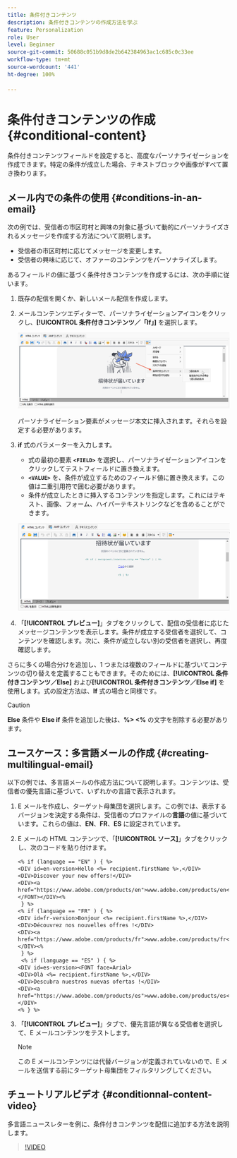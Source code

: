 ```yaml
---
title: 条件付きコンテンツ
description: 条件付きコンテンツの作成方法を学ぶ
feature: Personalization
role: User
level: Beginner
source-git-commit: 50688c051b9d8de2b642384963ac1c685c0c33ee
workflow-type: tm+mt
source-wordcount: '441'
ht-degree: 100%

---
```



# 条件付きコンテンツの作成{#conditional-content}

条件付きコンテンツフィールドを設定すると、高度なパーソナライゼーションを作成できます。特定の条件が成立した場合、テキストブロックや画像がすべて置き換わります。


## メール内での条件の使用 {#conditions-in-an-email}

次の例では、受信者の市区町村と興味の対象に基づいて動的にパーソナライズされるメッセージを作成する方法について説明します。

* 受信者の市区町村に応じてメッセージを変更します。
* 受信者の興味に応じて、オファーのコンテンツをパーソナライズします。

あるフィールドの値に基づく条件付きコンテンツを作成するには、次の手順に従います。

1. 既存の配信を開くか、新しいメール配信を作成します。
1. メールコンテンツエディターで、パーソナライゼーションアイコンをクリックし、**[!UICONTROL 条件付きコンテンツ／「If」]** を選択します。

   ![条件の挿入](assets/condition-insert.png)

   パーソナライゼーション要素がメッセージ本文に挿入されます。それらを設定する必要があります。

1. **if** 式のパラメーターを入力します。

   * 式の最初の要素 **`<FIELD>`** を選択し、パーソナライゼーションアイコンをクリックしてテストフィールドに置き換えます。
   * **`<VALUE>`** を、条件が成立するためのフィールド値に置き換えます。この値は二重引用符で囲む必要があります。
   * 条件が成立したときに挿入するコンテンツを指定します。これにはテキスト、画像、フォーム、ハイパーテキストリンクなどを含めることができます。

   ![メール内の条件](assets/condition-in-email.png)

1. 「**[!UICONTROL プレビュー]**」タブをクリックして、配信の受信者に応じたメッセージコンテンツを表示します。条件が成立する受信者を選択して、コンテンツを確認します。次に、条件が成立しない別の受信者を選択し、再度確認します。

さらに多くの場合分けを追加し、1 つまたは複数のフィールドに基づいてコンテンツの切り替えを定義することもできます。そのためには、**[!UICONTROL 条件付きコンテンツ／Else]** および&#x200B;**[!UICONTROL 条件付きコンテンツ／Else if]** を使用します。式の設定方法は、**If** 式の場合と同様です。

>[!CAUTION]
>
>**Else** 条件や **Else if** 条件を追加した後は、**%> &lt;%** の文字を削除する必要があります。


## ユースケース：多言語メールの作成 {#creating-multilingual-email}

以下の例では、多言語メールの作成方法について説明します。コンテンツは、受信者の優先言語に基づいて、いずれかの言語で表示されます。

1. E メールを作成し、ターゲット母集団を選択します。この例では、表示するバージョンを決定する条件は、受信者のプロファイルの&#x200B;**言語**&#x200B;の値に基づいています。これらの値は、**EN**、**FR**、**ES** に設定されています。
1. E メールの HTML コンテンツで、「**[!UICONTROL ソース]**」タブをクリックし、次のコードを貼り付けます。

   ```
   <% if (language == "EN" ) { %>
   <DIV id=en-version>Hello <%= recipient.firstName %>,</DIV>
   <DIV>Discover your new offers!</DIV>
   <DIV><a href="https://www.adobe.com/products/en">www.adobe.com/products/en</A></FONT></DIV><%
    } %>
   <% if (language == "FR" ) { %>
   <DIV id=fr-version>Bonjour <%= recipient.firstName %>,</DIV>
   <DIV>Découvrez nos nouvelles offres !</DIV>
   <DIV><a href="https://www.adobe.com/products/fr">www.adobe.com/products/fr</A></DIV><%
    } %>
    <% if (language == "ES" ) { %>
   <DIV id=es-version><FONT face=Arial>
   <DIV>Olà <%= recipient.firstName %>,</DIV>
   <DIV>Descubra nuestros nuevas ofertas !</DIV>
   <DIV><a href="https://www.adobe.com/products/es">www.adobe.com/products/es</A></DIV>
   <% } %>
   ```

1. 「**[!UICONTROL プレビュー]**」タブで、優先言語が異なる受信者を選択して、E メールコンテンツをテストします。

   >[!NOTE]
   >
   >この E メールコンテンツには代替バージョンが定義されていないので、E メールを送信する前にターゲット母集団をフィルタリングしてください。

## チュートリアルビデオ {#conditionnal-content-video}

多言語ニュースレターを例に、条件付きコンテンツを配信に追加する方法を説明します。

>[!VIDEO](https://video.tv.adobe.com/v/335682?quality=12)

